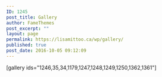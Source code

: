 ```yaml
---
ID: 1245
post_title: Gallery
author: FameThemes
post_excerpt: ""
layout: page
permalink: https://lisamittoo.ca/wp/gallery/
published: true
post_date: 2016-10-05 09:12:09
---
```

[gallery ids="1246,35,34,1179,1247,1248,1249,1250,1362,1361"]

&nbsp;

&nbsp;
